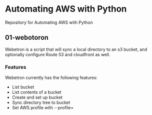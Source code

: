 # Automating AWS with Python
Repository for Automating AWS with Python

## 01-webotoron

Webetron is a script that will sync a local directory to an s3 bucket, and optionally configure Route 53 and
cloudfront as well.

### Features

Webetron currently has the following features:

- List bucket
- List contents of a bucket
- Create and set up bucket
- Sync directory tree to bucket
- Set AWS profile with --profile=<profileName>